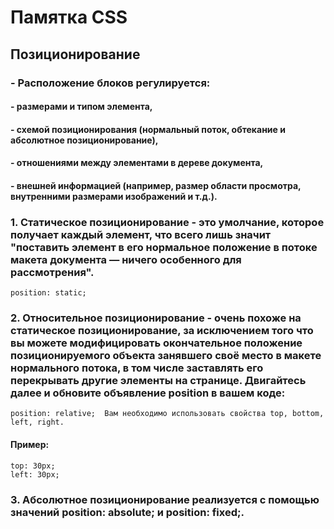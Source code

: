 # **Памятка CSS**

## Позиционирование
### - Расположение блоков регулируется: 
#### - размерами и типом элемента,
#### - схемой позиционирования (нормальный поток, обтекание и абсолютное позиционирование),
#### - отношениями между элементами в дереве документа,
#### - внешней информацией (например, размер области просмотра, внутренними размерами изображений и т.д.).

### 1. Статическое позиционирование - это умолчание, которое получает каждый элемент, что всего лишь значит "поставить элемент в его нормальное положение в потоке макета документа — ничего особенного для рассмотрения".
    position: static;


### 2. Относительное позиционирование - очень похоже на статическое позиционирование, за исключением того что вы можете модифицировать окончательное положение позиционируемого объекта занявшего своё место в макете нормального потока, в том числе заставлять его перекрывать другие элементы на странице. Двигайтесь далее и обновите объявление position в вашем коде:
    position: relative;  Вам необходимо использовать свойства top, bottom, left, right.
#### Пример:
    top: 30px;
    left: 30px;

### 3. Абсолютное позиционирование реализуется с помощью значений position: absolute; и position: fixed;.


